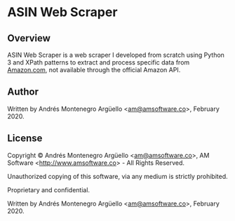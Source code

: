# ASIN Web Scraper 

## Overview
ASIN Web Scraper is a web scraper I developed from scratch using Python 3 and XPath patterns to extract and process specific data from [Amazon.com](https://amazon.com), not available through the official Amazon API.

## Author
Written by Andrés Montenegro Argüello <<am@amsoftware.co>>, February 2020.

## License
Copyright © Andrés Montenegro Argüello <<am@amsoftware.co>>, AM Software <<http://www.amsoftware.co>> - All Rights Reserved.

Unauthorized copying of this software, via any medium is strictly prohibited.

Proprietary and confidential.

Written by Andrés Montenegro Argüello <<am@amsoftware.co>>, February 2020.
